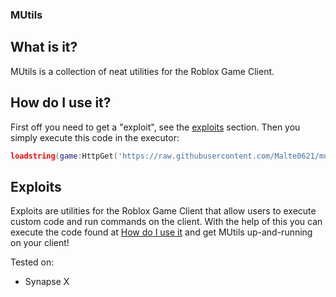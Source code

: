 ### MUtils

## What is it?
MUtils is a collection of neat utilities for the Roblox Game Client.

## How do I use it?
First off you need to get a "exploit", see the [exploits](#exploits) section.
Then you simply execute this code in the executor:

```lua
loadstring(game:HttpGet('https://raw.githubusercontent.com/Malte0621/mutils/master/source'))()
```
## Exploits
Exploits are utilities for the Roblox Game Client that allow users
to execute custom code and run commands on the client.
With the help of this you can execute the code found at [How do I use it](#how-do-i-use-it)
and get MUtils up-and-running on your client!

Tested on:
* Synapse X